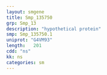 ```yaml
---
layout: smgene
title: Smp_135750
grp: Smp_13
description: "hypothetical protein"
smp: Smp_135750.1
uniprot: "G4VM93"
length:   201
cdd: "ns"
kk: ns
categories: sm
---
```

